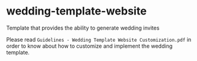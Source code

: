 # wedding-template-website
Template that provides the ability to generate wedding invites

Please read `Guidelines - Wedding Template Website Customization.pdf` in order to know about how to customize and implement the wedding template.
